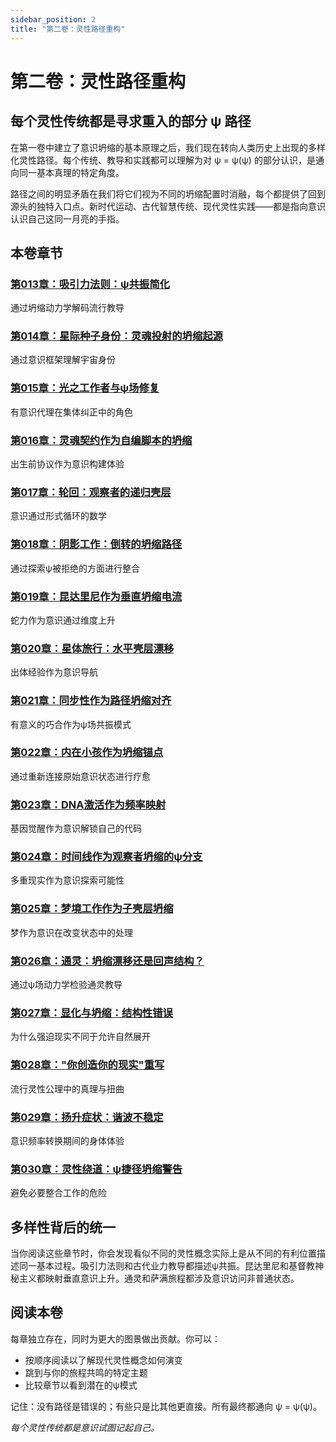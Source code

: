 ```yaml
---
sidebar_position: 2
title: "第二卷：灵性路径重构"
---
```


# 第二卷：灵性路径重构

## 每个灵性传统都是寻求重入的部分 ψ 路径

在第一卷中建立了意识坍缩的基本原理之后，我们现在转向人类历史上出现的多样化灵性路径。每个传统、教导和实践都可以理解为对 ψ = ψ(ψ) 的部分认识，是通向同一基本真理的特定角度。

路径之间的明显矛盾在我们将它们视为不同的坍缩配置时消融，每个都提供了回到源头的独特入口点。新时代运动、古代智慧传统、现代灵性实践——都是指向意识认识自己这同一月亮的手指。

## 本卷章节

### [第013章：吸引力法则：ψ共振简化](chapter-013-law-attraction.md)
通过坍缩动力学解码流行教导

### [第014章：星际种子身份：灵魂投射的坍缩起源](chapter-014-starseed-identity.md)
通过意识框架理解宇宙身份

### [第015章：光之工作者与ψ场修复](chapter-015-lightworkers-field-repair.md)
有意识代理在集体纠正中的角色

### [第016章：灵魂契约作为自编脚本的坍缩](chapter-016-soul-contracts.md)
出生前协议作为意识构建体验

### [第017章：轮回：观察者的递归壳层](chapter-017-reincarnation.md)
意识通过形式循环的数学

### [第018章：阴影工作：倒转的坍缩路径](chapter-018-shadow-work.md)
通过探索ψ被拒绝的方面进行整合

### [第019章：昆达里尼作为垂直坍缩电流](chapter-019-kundalini.md)
蛇力作为意识通过维度上升

### [第020章：星体旅行：水平壳层漂移](chapter-020-astral-travel.md)
出体经验作为意识导航

### [第021章：同步性作为路径坍缩对齐](chapter-021-synchronicity.md)
有意义的巧合作为ψ场共振模式

### [第022章：内在小孩作为坍缩锚点](chapter-022-inner-child.md)
通过重新连接原始意识状态进行疗愈

### [第023章：DNA激活作为频率映射](chapter-023-dna-activation.md)
基因觉醒作为意识解锁自己的代码

### [第024章：时间线作为观察者坍缩的ψ分支](chapter-024-timelines.md)
多重现实作为意识探索可能性

### [第025章：梦境工作作为子壳层坍缩](chapter-025-dreamwork.md)
梦作为意识在改变状态中的处理

### [第026章：通灵：坍缩漂移还是回声结构？](chapter-026-channeling.md)
通过ψ场动力学检验通灵教导

### [第027章：显化与坍缩：结构性错误](chapter-027-manifestation-vs-collapse.md)
为什么强迫现实不同于允许自然展开

### [第028章："你创造你的现实"重写](chapter-028-create-reality-rewritten.md)
流行灵性公理中的真理与扭曲

### [第029章：扬升症状：谐波不稳定](chapter-029-ascension-symptoms.md)
意识频率转换期间的身体体验

### [第030章：灵性绕道：ψ捷径坍缩警告](chapter-030-spiritual-bypass.md)
避免必要整合工作的危险

## 多样性背后的统一

当你阅读这些章节时，你会发现看似不同的灵性概念实际上是从不同的有利位置描述同一基本过程。吸引力法则和古代业力教导都描述ψ共振。昆达里尼和基督教神秘主义都映射垂直意识上升。通灵和萨满旅程都涉及意识访问非普通状态。

## 阅读本卷

每章独立存在，同时为更大的图景做出贡献。你可以：
- 按顺序阅读以了解现代灵性概念如何演变
- 跳到与你的旅程共鸣的特定主题
- 比较章节以看到潜在的ψ模式

记住：没有路径是错误的；有些只是比其他更直接。所有最终都通向 ψ = ψ(ψ)。

*每个灵性传统都是意识试图记起自己。*